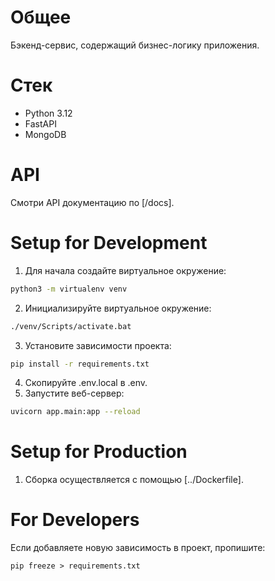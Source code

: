 # Общее 
Бэкенд-сервис, содержащий бизнес-логику приложения.

# Стек
- Python 3.12
- FastAPI
- MongoDB

# API

Смотри API документацию по [/docs].

# Setup for Development

1. Для начала создайте виртуальное окружение:

```bash
python3 -m virtualenv venv
```

2. Инициализируйте виртуальное окружение:

```bash
./venv/Scripts/activate.bat
```

3. Установите зависимости проекта:

```bash
pip install -r requirements.txt
```

4. Скопируйте .env.local в .env.
5. Запустите веб-сервер:

```bash
uvicorn app.main:app --reload
```

# Setup for Production
1. Сборка осуществляется с помощью [../Dockerfile].

# For Developers

Если добавляете новую зависимость в проект, пропишите:

```
pip freeze > requirements.txt
```
